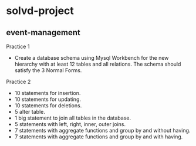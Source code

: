 # solvd-project

## event-management

Practice 1

- Create a database schema using Mysql Workbench for the new hierarchy with at least 12 tables and all relations. The schema should satisfy the 3 Normal Forms.

Practice 2

- 10 statements for insertion.
- 10 statements for updating.
- 10 statements for deletions. 
- 5 alter table.
- 1 big statement to join all tables in the database.
- 5 statements with left, right, inner, outer joins.
- 7 statements with aggregate functions and group by and without having.
- 7 statements with aggregate functions and group by and with having.
